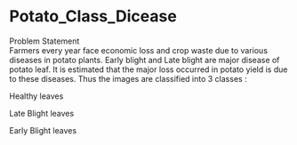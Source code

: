 # Potato_Class_Dicease

Problem Statement  
Farmers every year face economic loss and crop waste due to various diseases in potato plants. Early blight and Late blight are major disease of potato leaf. It is estimated that the major loss occurred in potato yield is due to these diseases. Thus the images are classified into 3 classes :

Healthy leaves

Late Blight leaves

Early Blight leaves
